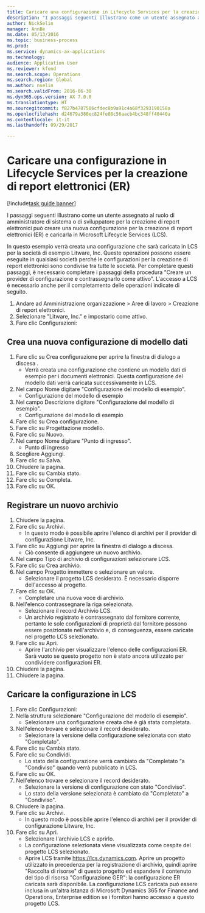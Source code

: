 ```yaml
--- 
title: Caricare una configurazione in Lifecycle Services per la creazione di report elettronici (ER)
description: "I passaggi seguenti illustrano come un utente assegnato al ruolo di amministratore di sistema o di sviluppatore per la creazione di report elettronici può creare una nuova configurazione per la creazione di report elettronici (ER) e caricarla in Microsoft Lifecycle Services (LCS)."
author: NickSelin
manager: AnnBe
ms.date: 05/13/2016
ms.topic: business-process
ms.prod: 
ms.service: dynamics-ax-applications
ms.technology: 
audience: Application User
ms.reviewer: kfend
ms.search.scope: Operations
ms.search.region: Global
ms.author: nselin
ms.search.validFrom: 2016-06-30
ms.dyn365.ops.version: AX 7.0.0
ms.translationtype: HT
ms.sourcegitcommit: f827b4787506cfdec8b9a91c4a68f3293190158a
ms.openlocfilehash: d24679a380ec824fe08c56aacb4bc348ff40440a
ms.contentlocale: it-it
ms.lasthandoff: 09/29/2017

---
```

# <a name="upload-a-configuration-into-lifecycle-services-for-electronic-reporting-er"></a>Caricare una configurazione in Lifecycle Services per la creazione di report elettronici (ER)

[!include[task guide banner](../../includes/task-guide-banner.md)]

I passaggi seguenti illustrano come un utente assegnato al ruolo di amministratore di sistema o di sviluppatore per la creazione di report elettronici può creare una nuova configurazione per la creazione di report elettronici (ER) e caricarla in Microsoft Lifecycle Services (LCS).

In questo esempio verrà creata una configurazione che sarà caricata in LCS per la società di esempio Litware, Inc. Queste operazioni possono essere eseguite in qualsiasi società perché le configurazioni per la creazione di report elettronici sono condivise tra tutte le società. Per completare questi passaggi, è necessario completare i passaggi della procedura "Creare un provider di configurazione e contrassegnarlo come attivo". L'accesso a LCS è necessario anche per il completamento delle operazioni indicate di seguito.

1. Andare ad Amministrazione organizzazione > Aree di lavoro > Creazione di report elettronici.
2. Selezionare "Litware, Inc." e impostarlo come attivo.
3. Fare clic Configurazioni:

## <a name="create-a-new-data-model-configuration"></a>Crea una nuova configurazione di modello dati
1. Fare clic su Crea configurazione per aprire la finestra di dialogo a discesa .
    * Verrà creata una configurazione che contiene un modello dati di esempio per i documenti elettronici. Questa configurazione del modello dati verrà caricata successivamente in LCS.  
2. Nel campo Nome digitare "Configurazione del modello di esempio".
    * Configurazione del modello di esempio  
3. Nel campo Descrizione digitare "Configurazione del modello di esempio".
    * Configurazione del modello di esempio  
4. Fare clic su Crea configurazione.
5. Fare clic su Progettazione modello.
6. Fare clic su Nuovo.
7. Nel campo Nome digitare "Punto di ingresso".
    * Punto di ingresso  
8. Scegliere Aggiungi.
9. Fare clic su Salva.
10. Chiudere la pagina.
11. Fare clic su Cambia stato.
12. Fare clic su Completa.
13. Fare clic su OK.

## <a name="register-a-new--repository"></a>Registrare un nuovo archivio
1. Chiudere la pagina.
2. Fare clic su Archivi.
    * In questo modo è possibile aprire l'elenco di archivi per il provider di configurazione Litware, Inc.  
3. Fare clic su Aggiungi per aprire la finestra di dialogo a discesa.
    * Ciò consente di aggiungere un nuovo archivio.  
4. Nel campo Tipo di archivio di configurazioni selezionare LCS.
5. Fare clic su Crea archivio.
6. Nel campo Progetto immettere o selezionare un valore.
    * Selezionare il progetto LCS desiderato. È necessario disporre dell'accesso al progetto.  
7. Fare clic su OK.
    * Completare una nuova voce di archivio.  
8. Nell'elenco contrassegnare la riga selezionata.
    * Selezionare il record Archivio LCS.  
    * Un archivio registrato è contrassegnato dal fornitore corrente, pertanto le sole configurazioni di proprietà dal fornitore possono essere posizionate nell'archivio e, di conseguenza, essere caricate nel progetto LCS selezionato.  
9. Fare clic su Apri.
    * Aprire l'archivio per visualizzare l'elenco delle configurazioni ER. Sarà vuoto se questo progetto non è stato ancora utilizzato per condividere configurazioni ER.  
10. Chiudere la pagina.
11. Chiudere la pagina.

## <a name="upload-configuration-into-lcs"></a>Caricare la configurazione in LCS
1. Fare clic Configurazioni:
2. Nella struttura selezionare "Configurazione del modello di esempio".
    * Selezionare una configurazione creata che è già stata completata.  
3. Nell'elenco trovare e selezionare il record desiderato.
    * Selezionare la versione della configurazione selezionata con stato "Completato".  
4. Fare clic su Cambia stato.
5. Fare clic su Condividi.
    * Lo stato della configurazione verrà cambiato da "Completato “a "Condiviso" quando verrà pubblicato in LCS.  
6. Fare clic su OK.
7. Nell'elenco trovare e selezionare il record desiderato.
    * Selezionare la versione di configurazione con stato "Condiviso".  
    * Lo stato della versione selezionata è cambiato da "Completato" a "Condiviso".  
8. Chiudere la pagina.
9. Fare clic su Archivi.
    * In questo modo è possibile aprire l'elenco di archivi per il provider di configurazione Litware, Inc.  
10. Fare clic su Apri.
    * Selezionare l'archivio LCS e aprirlo.  
    * La configurazione selezionata viene visualizzata come cespite del progetto LCS selezionato.  
    * Aprire LCS tramite https://lcs.dynamics.com. Aprire un progetto utilizzato in precedenza per la registrazione di archivio, quindi aprire "Raccolta di risorse" di questo progetto ed espandere il contenuto del tipo di risorsa "Configurazione GER": la configurazione ER caricata sarà disponibile. La configurazione LCS caricata può essere inclusa in un'altra istanza di Microsoft Dynamics 365 for Finance and Operations, Enterprise edition se i fornitori hanno accesso a questo progetto LCS.  


